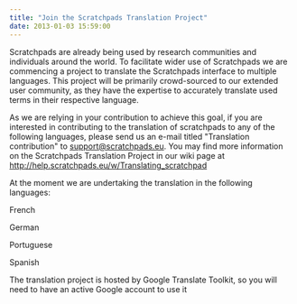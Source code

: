 ```yaml
---
title: "Join the Scratchpads Translation Project"
date: 2013-01-03 15:59:00
---
```


Scratchpads are already being used by research communities and individuals around the world. To facilitate wider use of Scratchpads we are commencing a project to translate the Scratchpads interface to multiple languages. This project will be primarily crowd-sourced to our extended user community, as they have the expertise to accurately translate used terms in their respective language. 

As we are relying in your contribution to achieve this goal, if you are interested in contributing to the translation of scratchpads to any of the following languages, please send us an e-mail titled "Translation contribution" to  support@scratchpads.eu. You may find more information on the Scratchpads Translation Project in our wiki page at http://help.scratchpads.eu/w/Translating_scratchpad

At the moment we are undertaking the translation in the following languages:

French

German

Portuguese

Spanish

 The translation project is hosted by Google Translate Toolkit, so you will need to have an active Google account to use it 

